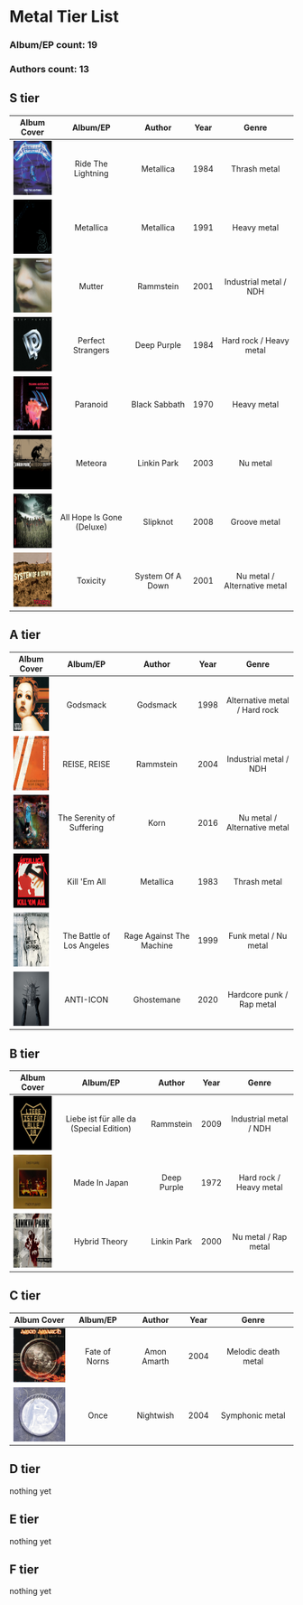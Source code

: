 # Metal Tier List

### Album/EP count: 19

### Authors count: 13

## S tier
| Album Cover   |      Album/EP      |  Author | Year | Genre |
|:--------:|:------------------:|:------------:|:----:|:-----:|
| <img src="/images/ride_the_lightning.jpg" alt="Image not found" width="96" height="96"/>  | Ride The Lightning | Metallica | 1984 | Thrash metal
| <img src="/images/metallica.jpg" alt="Image not found" width="96" height="96"/>  | Metallica | Metallica | 1991 | Heavy metal
| <img src="/images/mutter.jpg" alt="Image not found" width="96" height="96"/>  | Mutter | Rammstein | 2001 |  	Industrial metal / NDH
| <img src="/images/perfect_strangers.jpg" alt="Image not found" width="96" height="96"/>  | Perfect Strangers | Deep Purple | 1984 | Hard rock / Heavy metal
| <img src="/images/paranoid.jpg" alt="Image not found" width="96" height="96"/>  | Paranoid | Black Sabbath | 1970 | Heavy metal
| <img src="/images/meteora.jpg" alt="Image not found" width="96" height="96"/>  | Meteora | Linkin Park | 2003 | Nu metal
| <img src="/images/all_hope_is_gone.jpg" alt="Image not found" width="96" height="96"/>  | All Hope Is Gone (Deluxe) | Slipknot | 2008 | Groove metal 
| <img src="/images/toxicity.jpg" alt="Image not found" width="96" height="96"/>  | Toxicity | System Of A Down | 2001 | Nu metal / Alternative metal

## A tier
| Album Cover   |      Album/EP      |  Author | Year | Genre |
|:--------:|:------------------:|:------------:|:----:|:-----:|
| <img src="/images/godsmack.jpg" alt="Image not found" width="96" height="96"/> | Godsmack | Godsmack | 1998 | Alternative metal / Hard rock
| <img src="/images/reise_reise.jpg" alt="Image not found" width="96" height="96"/>  | REISE, REISE | Rammstein | 2004 | Industrial metal / NDH
| <img src="/images/the_serenity_of_suffering.jpg" alt="Image not found" width="96" height="96"/>  | The Serenity of Suffering | Korn | 2016 | Nu metal / Alternative metal
| <img src="/images/kill_em_all.jpg" alt="Image not found" width="96" height="96"/>  | Kill 'Em All | Metallica | 1983 | Thrash metal
| <img src="/images/the_battle_of_los_angeles.jpg" alt="Image not found" width="96" height="96"/>  | The Battle of Los Angeles | Rage Against The Machine | 1999 | Funk metal / Nu metal
| <img src="/images/anti_icon.jpg" alt="Image not found" width="96" height="96"/>  | ANTI-ICON | Ghostemane | 2020 | Hardcore punk / Rap metal

## B tier
| Album Cover   |      Album/EP      |  Author | Year | Genre |
|:--------:|:------------------:|:------------:|:----:|:-----:|
| <img src="/images/liebe_ist_fur_alle_da.png" alt="Image not found" width="96" height="96"/>  | Liebe ist für alle da (Special Edition) | Rammstein | 2009 | Industrial metal / NDH
| <img src="/images/made_in_japan.jpg" alt="Image not found" width="96" height="96"/>  | Made In Japan | Deep Purple | 1972 | Hard rock / Heavy metal
| <img src="/images/hybrid_theory.jpg" alt="Image not found" width="96" height="96"/>  | Hybrid Theory | Linkin Park | 2000 | Nu metal / Rap metal


## C tier
| Album Cover   |      Album/EP      |  Author | Year | Genre |
|:--------:|:------------------:|:------------:|:----:|:-----:|
| <img src="/images/fate_of_norns.jpg" alt="Image not found" width="96" height="96"/>  | Fate of Norns | Amon Amarth | 2004 | Melodic death metal
| <img src="/images/once.jpg" alt="Image not found" width="96" height="96"/>  | Once | Nightwish | 2004 | Symphonic metal



## D tier
nothing yet


## E tier
nothing yet


## F tier
nothing yet

